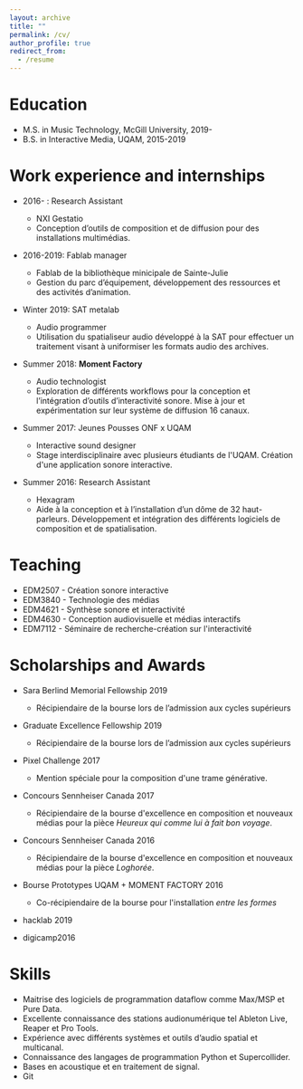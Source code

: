 ```yaml
---
layout: archive
title: ""
permalink: /cv/
author_profile: true
redirect_from:
  - /resume
---
```


Education
======
* M.S. in Music Technology, McGill University, 2019-
* B.S. in Interactive Media, UQAM, 2015-2019


Work experience and internships
======
* 2016- : Research Assistant
  * NXI Gestatio
  * Conception d’outils de composition et de diffusion pour des installations multimédias.

* 2016-2019: Fablab manager
  * Fablab de la bibliothèque minicipale de Sainte-Julie
  * Gestion du parc d’équipement, développement des ressources et des activités d’animation.

* Winter 2019: SAT metalab
  * Audio programmer
  * Utilisation du spatialiseur audio développé à la SAT pour effectuer un traitement visant à uniformiser les formats audio des archives.

* Summer 2018: **Moment Factory**
  * Audio technologist
  * Exploration de différents workflows pour la conception et l’intégration d’outils d’interactivité 		sonore. Mise à jour et expérimentation sur leur système de diffusion 16 canaux.

* Summer 2017: Jeunes Pousses ONF x UQAM
  * Interactive sound designer
  * Stage interdisciplinaire avec plusieurs étudiants de l'UQAM. Création d'une application sonore interactive.

* Summer 2016: Research Assistant
  * Hexagram
  * Aide à la conception et à l’installation d’un dôme de 32 haut-parleurs. Développement et intégration des différents logiciels de composition et de spatialisation.

Teaching
======
* EDM2507 - Création sonore interactive
* EDM3840 - Technologie des médias
* EDM4621 - Synthèse sonore et interactivité
* EDM4630 - Conception audiovisuelle et médias interactifs
* EDM7112 - Séminaire de recherche-création sur l'interactivité

Scholarships and Awards
======
* Sara Berlind Memorial Fellowship 2019
	* Récipiendaire de la bourse lors de l’admission aux cycles supérieurs	
* Graduate Excellence Fellowship 2019
  * Récipiendaire de la bourse lors de l’admission aux cycles supérieurs
* Pixel Challenge 2017
  * Mention spéciale pour la composition d'une trame générative.
* Concours Sennheiser Canada 2017
  * Récipiendaire de la bourse d'excellence en composition et nouveaux médias pour la pièce *Heureux qui comme lui à fait bon voyage*.
* Concours Sennheiser Canada 2016
	* Récipiendaire de la bourse d'excellence en composition et nouveaux médias pour la pièce *Loghorée*.
* Bourse Prototypes UQAM + MOMENT FACTORY 2016
  * Co-récipiendaire de la bourse pour l'installation *entre les formes*


* hacklab 2019
* digicamp2016


Skills
======
* Maitrise des logiciels de programmation dataflow comme Max/MSP et Pure Data.
* Excellente connaissance des stations audionumérique tel Ableton Live, Reaper et
Pro Tools.
* Expérience avec différents systèmes et outils d’audio spatial et multicanal.
* Connaissance des langages de programmation Python et Supercollider.
* Bases en acoustique et en traitement de signal.
* Git



